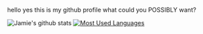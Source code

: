 hello yes this is my github profile what could you POSSIBLY want?

![Jamie's github stats](https://github-readme-stats.vercel.app/api?username=bonexd&show_icons=true&count_private=true)
[![Most Used Languages](https://github-readme-stats.vercel.app/api/top-langs/?username=bonexd&layout=compact&hide=c,assembly,cplusplus,objective-c,makefile)](https://github.com/anuraghazra/github-readme-stats)

